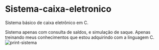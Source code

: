 # Sistema-caixa-eletronico
Sistema básico de caixa eletrônico em C.

Sistema apenas com consulta de saldos, e simulação de saque.
Apenas treinando meus conhecimentos que estou adquirindo com a linguagem C.
<br>
![print-sistema](https://user-images.githubusercontent.com/65837228/167229585-24072c7f-266f-449d-9da7-7074ac2bd014.png)

